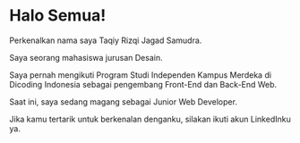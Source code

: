 # Halo Semua!

Perkenalkan nama saya Taqiy Rizqi Jagad Samudra.

Saya seorang mahasiswa jurusan Desain.

Saya pernah mengikuti Program Studi Independen Kampus Merdeka di Dicoding Indonesia sebagai pengembang Front-End dan Back-End Web.

Saat ini, saya sedang magang sebagai Junior Web Developer.

Jika kamu tertarik untuk berkenalan denganku, silakan ikuti akun LinkedInku ya.
